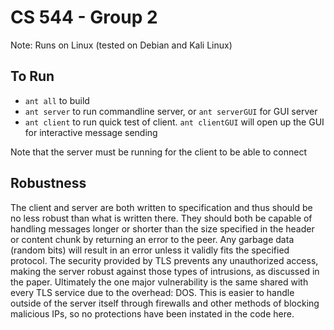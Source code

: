 # CS 544 - Group 2
Note: Runs on Linux (tested on Debian and Kali Linux)

## To Run
* `ant all` to build
* `ant server` to run commandline server, or `ant serverGUI` for GUI server
* `ant client` to run quick test of client. `ant clientGUI` will open up the
  GUI for interactive message sending

Note that the server must be running for the client to be able to connect

## Robustness
The client and server are both written to specification and thus should be no
less robust than what is written there. They should both be capable of handling
messages longer or shorter than the size specified in the header or content
chunk by returning an error to the peer. Any garbage data (random bits) will
result in an error unless it validly fits the specified protocol. The security
provided by TLS prevents any unauthorized access, making the server robust
against those types of intrusions, as discussed in the paper. Ultimately the
one major vulnerability is the same shared with every TLS service due to the
overhead: DOS. This is easier to handle outside of the server itself through
firewalls and other methods of blocking malicious IPs, so no protections have
been instated in the code here.